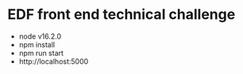 # EDF front end technical challenge
- node v16.2.0
- npm install
- npm run start
- http://localhost:5000
